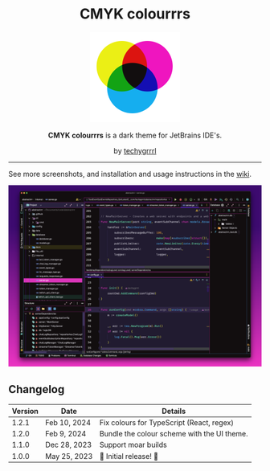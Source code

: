 <h1 align="center">CMYK colourrrs</h1>

<p align="center">
  <img src="cmyk-logo.png" width="180" style="display: inline-block; width: 180px" />
</p>

<p align="center">
  <strong>CMYK colourrrs</strong> is a dark theme for JetBrains IDE's.
</p>
<p align="center">
  by <a href="https://techygrrrl.stream">techygrrrl</a>
</p>

---

See more screenshots, and installation and usage instructions in the [wiki](https://github.com/techygrrrl/techygrrrl-cmyk-jetbrains-theme/wiki).

![](screenshot.png)

## Changelog

| Version | Date         | Details                                     |
| ------- | ------------ | ------------------------------------------- |
| 1.2.1   | Feb 10, 2024 | Fix colours for TypeScript (React, regex)   |
| 1.2.0   | Feb 9, 2024  | Bundle the colour scheme with the UI theme. |
| 1.1.0   | Dec 28, 2023 | Support moar builds                         |
| 1.0.0   | May 25, 2023 | 🌈 Initial release! 🦄                      |
